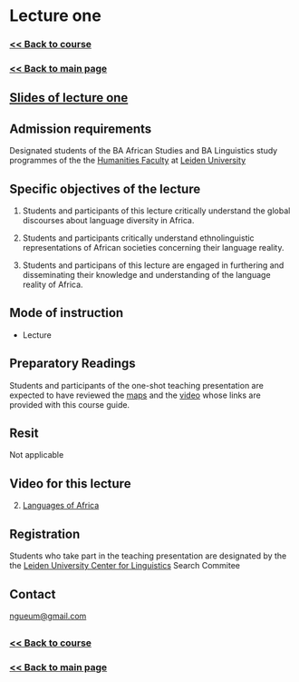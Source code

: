 # Lecture one

### [<< Back to course](https://github.com/Ngue-Um/syllabi/blob/main/course_linguistic-diversity-in-africa.md)

### [<< Back to main page](https://github.com/Ngue-Um/syllabi/blob/main/Linguistic-diversity-in-Africa.md)


## [Slides of lecture one](https://docs.google.com/presentation/d/1sluXIob1yjTQ_pbkA3y_uKLtBZUqfMfqe-d2DzEoDpQ/edit#slide=id.g2375450dfc2_0_266)

## **Admission requirements**

Designated students of the BA African Studies and BA Linguistics study programmes of the the [Humanities Faculty](https://www.universiteitleiden.nl/en/humanities) at [Leiden University](https://www.universiteitleiden.nl/en) 

## Specific objectives of the lecture

1. Students and participants of this lecture critically understand the global discourses about language diversity in Africa.

2. Students and participants critically understand ethnolinguistic representations of African societies concerning their language reality.

3. Students and participans of this lecture are engaged in furthering and disseminating their knowledge and understanding of the language reality of Africa.


## **Mode of instruction**
- Lecture

## **Preparatory Readings**
Students and participants of the one-shot teaching presentation are expected to have reviewed the [maps](https://commons.wikimedia.org/wiki/Category:Linguistic_maps_of_Africa#/media/File:African_language_families.png) and the [video](https://youtu.be/1WhIiqHr0q0) whose links are provided with this course guide.


## **Resit**
Not applicable


## Video for this lecture

2. [Languages of Africa](https://youtu.be/1WhIiqHr0q0) 


## **Registration**
Students who take part in the teaching presentation are designated by the the [Leiden University Center for Linguistics](https://www.universiteitleiden.nl/en/humanities/leiden-university-centre-for-linguistics) Search Commitee

## **Contact**
ngueum@gmail.com 

##
### [<< Back to course](https://github.com/Ngue-Um/syllabi/blob/main/course_linguistic-diversity-in-africa.md)

### [<< Back to main page](https://github.com/Ngue-Um/syllabi/blob/main/Linguistic-diversity-in-Africa.md)